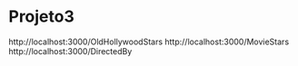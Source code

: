# Projeto3
 http://localhost:3000/OldHollywoodStars
 http://localhost:3000/MovieStars
 http://localhost:3000/DirectedBy
